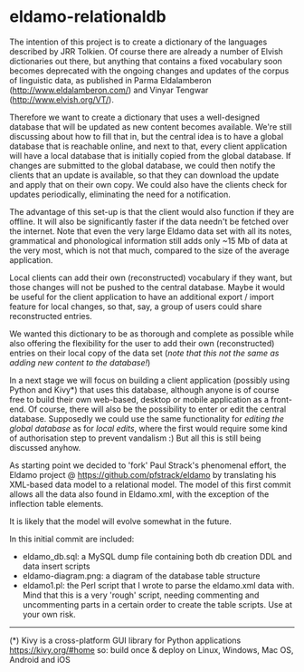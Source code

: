 # eldamo-relationaldb

The intention of this project is to create a dictionary of the languages described by JRR Tolkien. 
Of course there are already a number of Elvish dictionaries out there, but anything that contains a fixed vocabulary soon becomes deprecated with the ongoing changes and updates of the corpus of linguistic data, as published in Parma Eldalamberon (http://www.eldalamberon.com/) and Vinyar Tengwar (http://www.elvish.org/VT/).

Therefore we want to create a dictionary that uses a well-designed database that will be updated as new content becomes available. 
We're still discussing about how to fill that in, but the central idea is to have a global database that is reachable online, and next to that, every client application will have a local database that is initially copied from the global database. If changes are submitted to the global database, we could then notify the clients that an update is available, so that they can download the update and apply that on their own copy. 
We could also have the clients check for updates periodically, eliminating the need for a notification. 

The advantage of this set-up is that the client would also function if they are offline. It will also be significantly faster if the data needn't be fetched over the internet. Note that even the very large Eldamo data set with all its notes, grammatical and phonological information still adds only ~15 Mb of data at the very most, which is not that much, compared to the size of the average application. 

Local clients can add their own (reconstructed) vocabulary if they want, but those changes will not be pushed to the central database. Maybe it would be useful for the client application to have an additional export / import feature for local changes, so that, say, a group of users could share reconstructed entries. 

We wanted this dictionary to be as thorough and complete as possible while also offering the flexibility for the user to add their own (reconstructed) entries on their local copy of the data set (*note that this not the same as adding new content to the database!*)

In a next stage we will focus on building a client application (possibly using Python and Kivy*) that uses this database, although anyone is of course free to build their own web-based, desktop or mobile application as a front-end. 
Of course, there will also be the possibility to enter or edit the central database. Supposedly we could use the same functionality for *editing the global database* as for *local edits*, where the first would require some kind of authorisation step to prevent vandalism :) But all this is still being discussed anyhow. 

As starting point we decided to 'fork' Paul Strack's phenomenal effort, the Eldamo project @ https://github.com/pfstrack/eldamo by translating his XML-based data model to a relational model. The model of this first commit allows all the data also found in Eldamo.xml, with the exception of the inflection table elements. 

It is likely that the model will evolve somewhat in the future.

In this initial commit are included:

- eldamo_db.sql: a MySQL dump file containing both db creation DDL and data insert scripts
- eldamo-diagram.png: a diagram of the database table structure 
- eldamo1.pl: the Perl script that I wrote to parse the eldamo.xml data with. Mind that this is a very 'rough' script, needing commenting and uncommenting parts in a certain order to create the table scripts. Use at your own risk.

- - - - - - - - - -
(*) Kivy is a cross-platform GUI library for Python applications https://kivy.org/#home so: build once & deploy on Linux, Windows, Mac OS, Android and iOS
